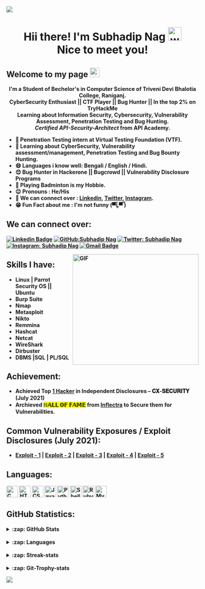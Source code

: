 <img src="https://emojis.slackmojis.com/emojis/images/1620889951/38625/welcome.gif?1620889951" style="max-width:100%;">

<h1 align="center">Hii there! I'm Subhadip Nag <img alt="wave" src="https://emojis.slackmojis.com/emojis/images/1626363216/47507/pepe-hacker.gif?1626363216" width="35"> <br> Nice to meet you!</h1>

## Welcome to my page <img src="https://emojis.slackmojis.com/emojis/images/1497901371/2453/alert.gif?1497901371" width="25">

<strong><p align="center">I'm a Student of Bechelor's in Computer Science of Triveni Devi Bhalotia College, Raniganj. <br>CyberSecurity Enthusiast || CTF Player || Bug Hunter || In the top 2% on TryHackMe <br>Learning about <b>Information Security, Cybersecurity, Vulnerability Assessment, Penetration Testing and Bug Hunting.<br><i>Certified API-Security-Architect</i> from API Academy.</p></strong>

<!--<p align="center"><img src="https://i.ibb.co/k0qw63R/Try-Hack-Me-Subhadip-Nag.png" alt="TryHackMe-Subhadip-Nag" border="0"></p>-->

  
  - 🔭 Penetration Testing intern at Virtual Testing Foundation (VTF).
  - 🌱 Learning about CyberSecurity, Vulnerability assessment/management, Penetration Testing and Bug Bounty Hunting.
  - 😄 Languages i know well: Bengali / English / Hindi.
  - 😊 Bug Hunter in Hackerone || Bugcrowd || Vulnerability Disclosure Programs 
  - 🏸 Playing Badminton is my Hobbie.
  - 😉 Pronouns : He/His
  - 🤔 We can connect over : <a href="https://www.linkedin.com/in/subhadip-nag-09/">Linkedin</a>, <a href="https://twitter.com/mrl0s3r_09">Twitter</a>, <a href="https://www.instagram.com/subhadip_nag_09/">Instagram</a>.
  - 😁 Fun Fact about me : I'm not funny (▀̿Ĺ̯▀̿ ̿)
  
<!-- Social Media setion-->
## We can connect over: 
[![Linkedin Badge](https://img.shields.io/badge/LinkedIn-0077B5?style=for-the-badge&logo=linkedin&logoColor=white&link=https://www.linkedin.com/in/subhadip-nag-09/)](https://www.linkedin.com/in/subhadip-nag-09/)
[![GitHub:Subhadip Nag](https://img.shields.io/badge/GitHub-100000?style=for-the-badge&logo=github&logoColor=white)](https://github.com/SubhadipNag)
[![Twitter: Subhadip Nag](https://img.shields.io/badge/Twitter-1DA1F2?style=for-the-badge&logo=twitter&logoColor=white)](https://twitter.com/mrl0s3r_09)
[![Instagram: Subhadip Nag](https://img.shields.io/badge/Instagram-E4405F?style=for-the-badge&logo=instagram&logoColor=white)](https://www.instagram.com/subhadip_nag_09/)
[![Gmail Badge](https://img.shields.io/badge/Gmail-D14836?style=for-the-badge&logo=gmail&logoColor=white)](mailto:infernotez0@gmail.com)

<!-- --------->
   <img alt="GIF" src="https://media0.giphy.com/media/f3iwJFOVOwuy7K6FFw/giphy.gif?cid=790b7611d3775f9436edbffca9aed4e3686ab3873a313e5e&rid=giphy.gif&ct=g" style="max-width:100%;" width="330" height="290" align="right">

<!-- Skils section-->
## Skills I have:                
* Linux | Parrot Security OS || Ubuntu 
* Burp Suite                  
* Nmap
* Metasploit
* Nikto
* Remmina
* Hashcat
* Netcat
* WireShark
* Dirbuster
* DBMS |SQL | PL/SQL 

<!-- Achievement section----->
## Achievement:
 * Achieved Top <a href="https://ibb.co/hVd4K7R">1 Hacker</a> in Independent Disclosures – 𝐂𝐗-𝐒𝐄𝐂𝐔𝐑𝐈𝐓𝐘 (July 2021)
 * Archieved <mark class="marking">ℍ𝔸𝕃𝕃 𝕆𝔽 𝔽𝔸𝕄𝔼</mark> from <a href="https://www.inflectra.com/Company/Responsible-Disclosure.aspx">Inflectra</a> to Secure them for Vulnerabilities.

## Common Vulnerability Exposures / Exploit Disclosures (July 2021):
   * <a href="https://www.exploit-db.com/exploits/50089">Exploit - 1</a>  |  <a href="https://www.exploit-db.com/exploits/50112">Exploit - 2</a> |  <a href="https://www.exploit-db.com/exploits/50117">Exploit - 3</a> | <a href="https://cxsecurity.com/issue/WLB-2021070091">Exploit - 4</a> | <a href="https://www.exploit-db.com/exploits/50121">Exploit - 5</a>


<!-- Languages and tools section-->
## Languages:
<img alt="C" src="https://img.shields.io/badge/C-00599C?style=for-the-badge&logo=c&logoColor=white" height="30"> <img alt="HTML5" src="https://img.shields.io/badge/html5%20-%23E34F26.svg?&style=for-the-badge&logo=html5&logoColor=white" height="30"> <img alt="CSS3" src="https://img.shields.io/badge/css3%20-%231572B6.svg?&style=for-the-badge&logo=css3&logoColor=white" height="30"> <img alt="Javascript" src="https://img.shields.io/badge/-Javascript-000?style=for-the-badge&logo=javascript" height="30"> <img alt="Python" src="https://img.shields.io/badge/Python-FFD43B?style=for-the-badge&logo=python&logoColor=darkgreen" height="30"> <img alt="Shell" src="https://img.shields.io/badge/Shell_Script-121011?style=for-the-badge&logo=gnu-bash&logoColor=white" height="30"> <img alt="Ruby" src="https://img.shields.io/badge/Ruby-CC342D?style=for-the-badge&logo=ruby&logoColor=white" height="30"> <img alt="MySQL" src="https://img.shields.io/badge/MySQL-00000F?style=for-the-badge&logo=mysql&logoColor=white" height="30"> 


<!-- Repository's stats section-->
## GitHub Statistics:
<details>
  <summary>:zap: GitHub Stats</summary>
<img align="left" alt="Subhadip's GitHub Stats" src="https://github-readme-stats.vercel.app/api?username=SubhadipNag&show_icons=true&count_private=true&theme=tokyonight" />
</details>
<br>

<details>
  <summary>:zap: Languages</summary>
<img align="left" alt="Subhadip's GitHub Top Languages" src="https://github-readme-stats.vercel.app/api/top-langs/?username=SubhadipNag&show_icons=true&count_private=true&theme=dark"/>
</details>

<br>
<details>
  <summary>:zap: Streak-stats</summary>
<img align="left" alt="Subhadip's GitHub Top Languages" src="https://github-readme-streak-stats.herokuapp.com/?user=SubhadipNag&show_icons=true&count_private=true&theme=tokyonight" />
</details>
<br>

<details>
  <summary>:zap: Git-Trophy-stats</summary>
<img align="right" alt="Subhadip's GitHub Trophy-stats" src="https://github-profile-trophy.vercel.app/?username=SubhadipNag&row=1&show_icons=true&count_private=true&theme=dark" />
</details>

<!--
## GitHub Statistics:
<p align="center"><img alt="Stats"src="https://github-readme-stats.vercel.app/api?username=SubhadipNag&show_icons=true&count_private=true&theme=tokyonight">
<img alt="Languages"src="https://github-readme-stats.vercel.app/api/top-langs/?username=SubhadipNag&show_icons=true&count_private=true&theme=dark"></p>
<p align="center"><img alt="Streak-stats"src="https://github-readme-streak-stats.herokuapp.com/?user=SubhadipNag&show_icons=true&count_private=true&theme=tokyonight"></p>
-->




<p align='center'>
  <img align='left' src="https://visitor-badge.glitch.me/badge?page_id=SubhadipNag.visitor-badge">
<p/>


